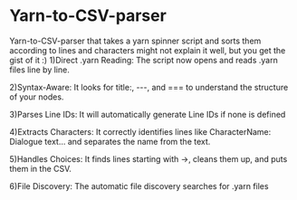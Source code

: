 # Yarn-to-CSV-parser
Yarn-to-CSV-parser that takes a yarn spinner script and sorts them according to lines and characters might not explain it well, but you get the gist of it :)
1)Direct .yarn Reading: The script now opens and reads .yarn files line by line.

2)Syntax-Aware: It looks for title:, ---, and === to understand the structure of your nodes.

3)Parses Line IDs: It will automatically generate Line IDs if none is defined

4)Extracts Characters: It correctly identifies lines like CharacterName: Dialogue text... and separates the name from the text.

5)Handles Choices: It finds lines starting with ->, cleans them up, and puts them in the CSV.

6)File Discovery: The automatic file discovery searches for .yarn files